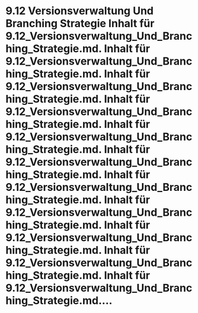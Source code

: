 # 9.12 Versionsverwaltung Und Branching Strategie Inhalt für 9.12_Versionsverwaltung_Und_Branching_Strategie.md. Inhalt für 9.12_Versionsverwaltung_Und_Branching_Strategie.md. Inhalt für 9.12_Versionsverwaltung_Und_Branching_Strategie.md. Inhalt für 9.12_Versionsverwaltung_Und_Branching_Strategie.md. Inhalt für 9.12_Versionsverwaltung_Und_Branching_Strategie.md. Inhalt für 9.12_Versionsverwaltung_Und_Branching_Strategie.md. Inhalt für 9.12_Versionsverwaltung_Und_Branching_Strategie.md. Inhalt für 9.12_Versionsverwaltung_Und_Branching_Strategie.md. Inhalt für 9.12_Versionsverwaltung_Und_Branching_Strategie.md. Inhalt für 9.12_Versionsverwaltung_Und_Branching_Strategie.md. Inhalt für 9.12_Versionsverwaltung_Und_Branching_Strategie.md....